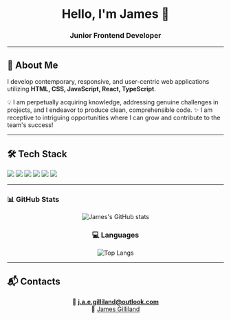 <h1 align="center">Hello, I'm James 👋</h1>
<h3 align="center">Junior Frontend Developer</h3>

---

## 🚀 About Me
I develop contemporary, responsive, and user-centric web applications utilizing **HTML, CSS, JavaScript, React, TypeScript**.

💡 I am perpetually acquiring knowledge, addressing genuine challenges in projects, and I endeavor to produce clean, comprehensible code.
✨ I am receptive to intriguing opportunities where I can grow and contribute to the team's success!

---

## 🛠️ Tech Stack
<p>
  <img src="https://img.shields.io/badge/HTML5-E34F26?style=for-the-badge&logo=html5&logoColor=white"/>
  <img src="https://img.shields.io/badge/CSS3-1572B6?style=for-the-badge&logo=css3&logoColor=white"/>
  <img src="https://img.shields.io/badge/JavaScript-F7DF1E?style=for-the-badge&logo=javascript&logoColor=black"/>
  <img src="https://img.shields.io/badge/TypeScript-3178C6?style=for-the-badge&logo=typescript&logoColor=white"/>
  <img src="https://img.shields.io/badge/React-20232A?style=for-the-badge&logo=react&logoColor=61DAFB"/>
  <img src="https://img.shields.io/badge/Git-F05032?style=for-the-badge&logo=git&logoColor=white"/>
</p>

---

### 📊 GitHub Stats
<div align="center">

![James's GitHub stats](https://github-readme-stats.vercel.app/api?username=JAEG99&show_icons=true&theme=radical)

### 💻 Languages
![Top Langs](https://github-readme-stats.vercel.app/api/top-langs/?username=JAEG99&layout=compact&theme=radical)

</div>


---

## 📬 Contacts
<div align="center">

📧 **j.a.e.gilliland@outlook.com**  
💼 [James Gilliland](https://www.linkedin.com/in/james-gilliland-041b36211/)

</div>

